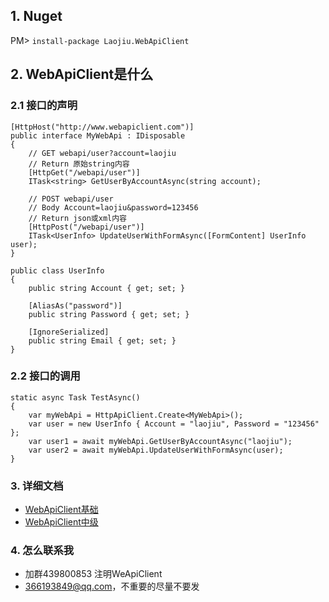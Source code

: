 ## 1. Nuget
PM> `install-package Laojiu.WebApiClient`

## 2. WebApiClient是什么
### 2.1 接口的声明
```
[HttpHost("http://www.webapiclient.com")] 
public interface MyWebApi : IDisposable
{
    // GET webapi/user?account=laojiu
    // Return 原始string内容
    [HttpGet("/webapi/user")]
    ITask<string> GetUserByAccountAsync(string account);

    // POST webapi/user  
    // Body Account=laojiu&password=123456
    // Return json或xml内容
    [HttpPost("/webapi/user")]
    ITask<UserInfo> UpdateUserWithFormAsync([FormContent] UserInfo user);
}

public class UserInfo
{
    public string Account { get; set; }

    [AliasAs("password")]
    public string Password { get; set; }

    [IgnoreSerialized]
    public string Email { get; set; }
}
```
 
### 2.2 接口的调用
```
static async Task TestAsync()
{
    var myWebApi = HttpApiClient.Create<MyWebApi>();
    var user = new UserInfo { Account = "laojiu", Password = "123456" }; 
    var user1 = await myWebApi.GetUserByAccountAsync("laojiu");
    var user2 = await myWebApi.UpdateUserWithFormAsync(user);
}
``` 

### 3. 详细文档
* [WebApiClient基础](https://github.com/xljiulang/WebApiClient/wiki/WebApiClient%E5%9F%BA%E7%A1%80)
* [WebApiClient中级](https://github.com/xljiulang/WebApiClient/wiki/WebApiClient%E4%B8%AD%E7%BA%A7)

### 4. 怎么联系我
* 加群439800853 注明WeApiClient
* 366193849@qq.com，不重要的尽量不要发

